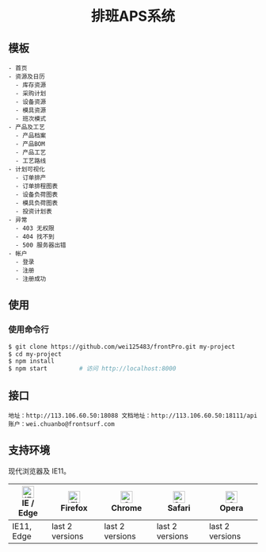 <h1 align="center">排班APS系统</h1>


## 模板

```
- 首页
- 资源及日历
  - 库存资源
  - 采购计划
  - 设备资源
  - 模具资源
  - 班次模式
- 产品及工艺
  - 产品档案
  - 产品BOM
  - 产品工艺
  - 工艺路线
- 计划可视化
  - 订单排产
  - 订单排程图表
  - 设备负荷图表
  - 模具负荷图表
  - 投资计划表
- 异常
  - 403 无权限
  - 404 找不到
  - 500 服务器出错
- 帐户
  - 登录
  - 注册
  - 注册成功
```

## 使用

### 使用命令行
```bash
$ git clone https://github.com/wei125483/frontPro.git my-project
$ cd my-project
$ npm install
$ npm start         # 访问 http://localhost:8000
```
## 接口
``
地址：http://113.106.60.50:18088
文档地址：http://113.106.60.50:18111/api
账户：wei.chuanbo@frontsurf.com
``

## 支持环境

现代浏览器及 IE11。

| [<img src="https://raw.githubusercontent.com/alrra/browser-logos/master/src/edge/edge_48x48.png" alt="IE / Edge" width="24px" height="24px" />](http://godban.github.io/browsers-support-badges/)</br>IE / Edge | [<img src="https://raw.githubusercontent.com/alrra/browser-logos/master/src/firefox/firefox_48x48.png" alt="Firefox" width="24px" height="24px" />](http://godban.github.io/browsers-support-badges/)</br>Firefox | [<img src="https://raw.githubusercontent.com/alrra/browser-logos/master/src/chrome/chrome_48x48.png" alt="Chrome" width="24px" height="24px" />](http://godban.github.io/browsers-support-badges/)</br>Chrome | [<img src="https://raw.githubusercontent.com/alrra/browser-logos/master/src/safari/safari_48x48.png" alt="Safari" width="24px" height="24px" />](http://godban.github.io/browsers-support-badges/)</br>Safari | [<img src="https://raw.githubusercontent.com/alrra/browser-logos/master/src/opera/opera_48x48.png" alt="Opera" width="24px" height="24px" />](http://godban.github.io/browsers-support-badges/)</br>Opera |
| --------- | --------- | --------- | --------- | --------- |
| IE11, Edge| last 2 versions| last 2 versions| last 2 versions| last 2 versions
